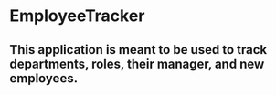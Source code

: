 # EmployeeTracker
##
## This application is meant to be used to track departments, roles, their manager, and new employees.
